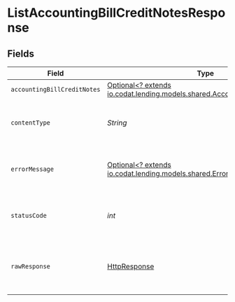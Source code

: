 # ListAccountingBillCreditNotesResponse


## Fields

| Field                                                                                                                            | Type                                                                                                                             | Required                                                                                                                         | Description                                                                                                                      |
| -------------------------------------------------------------------------------------------------------------------------------- | -------------------------------------------------------------------------------------------------------------------------------- | -------------------------------------------------------------------------------------------------------------------------------- | -------------------------------------------------------------------------------------------------------------------------------- |
| `accountingBillCreditNotes`                                                                                                      | [Optional<? extends io.codat.lending.models.shared.AccountingBillCreditNotes>](../../models/shared/AccountingBillCreditNotes.md) | :heavy_minus_sign:                                                                                                               | Success                                                                                                                          |
| `contentType`                                                                                                                    | *String*                                                                                                                         | :heavy_check_mark:                                                                                                               | HTTP response content type for this operation                                                                                    |
| `errorMessage`                                                                                                                   | [Optional<? extends io.codat.lending.models.shared.ErrorMessage>](../../models/shared/ErrorMessage.md)                           | :heavy_minus_sign:                                                                                                               | Your `query` parameter was not correctly formed                                                                                  |
| `statusCode`                                                                                                                     | *int*                                                                                                                            | :heavy_check_mark:                                                                                                               | HTTP response status code for this operation                                                                                     |
| `rawResponse`                                                                                                                    | [HttpResponse<InputStream>](https://docs.oracle.com/en/java/javase/11/docs/api/java.net.http/java/net/http/HttpResponse.html)    | :heavy_check_mark:                                                                                                               | Raw HTTP response; suitable for custom response parsing                                                                          |